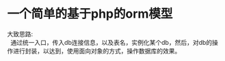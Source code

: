 一个简单的基于php的orm模型
======
大致思路:<br>
    通过统一入口，传入db连接信息，以及表名，实例化某个db，然后，对db的操作进行封装，以达到，使用面向对象的方式，操作数据库的效果。
